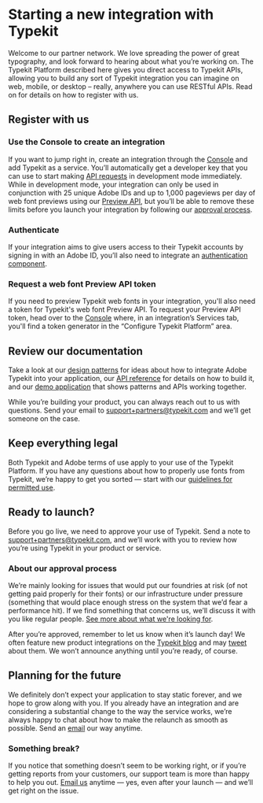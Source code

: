 # Starting a new integration with Typekit

Welcome to our partner network. We love spreading the power of great typography, and look forward to hearing about what you’re working on. The Typekit Platform described here gives you direct access to Typekit APIs, allowing you to build any sort of Typekit integration you can imagine on web, mobile, or desktop – really, anywhere you can use RESTful APIs. Read on for details on how to register with us.

## Register with us
### Use the Console to create an integration
If you want to jump right in, create an integration through the [Console](http://adobe.io/console) and add Typekit as a service. You’ll automatically get a developer key that you can use to start making [API requests](http://docs.typekit.io/) in development mode immediately. While in development mode, your integration can only be used in conjunction with 25 unique Adobe IDs and up to 1,000 pageviews per day of web font previews using our [Preview API](/api-reference/web_font_preview_api.md), but you’ll be able to remove these limits before you launch your integration by following our [approval process](/partnership/approval_process.md).

### Authenticate
If your integration aims to give users access to their Typekit accounts by signing in with an Adobe ID, you’ll also need to integrate an [authentication component](https://www.adobe.io/authentication/auth-methods.html#!adobeio/adobeio-documentation/master/auth/OAuth2.0Endpoints/web-oauth2.0-guide.md).

### Request a web font Preview API token
If you need to preview Typekit web fonts in your integration, you'll also need a token for Typekit's web font Preview API. To request your Preview API token, head over to the [Console](http://adobe.io/console) where, in an integration’s Services tab, you'll find a token generator in the “Configure Typekit Platform” area.

## Review our documentation
Take a look at our [design patterns](patterns.md) for ideas about how to integrate Adobe Typekit into your application, our [API reference](api_reference.md) for details on how to build it, and our [demo application](http://demo.typekit.io/) that shows patterns and APIs working together.

While you’re building your product, you can always reach out to us with questions. Send your email to [support+partners@typekit.com](mailto:support+partners@typekit.com) and we’ll get someone on the case.

## Keep everything legal
Both Typekit and Adobe terms of use apply to your use of the Typekit Platform. If you have any questions about how to properly use fonts from Typekit, we’re happy to get you sorted — start with our [guidelines for permitted use](/partnership/legal.md).

## Ready to launch?
Before you go live, we need to approve your use of Typekit. Send a note to [support+partners@typekit.com](support+partners@typekit.com), and we’ll work with you to review how you’re using Typekit in your product or service.

### About our approval process
We’re mainly looking for issues that would put our foundries at risk (of not getting paid properly for their fonts) or our infrastructure under pressure (something that would place enough stress on the system that we’d fear a performance hit). If we find something that concerns us, we’ll discuss it with you like regular people. [See more about what we're looking for](/partnership/approval_process.md).

After you’re approved, remember to let us know when it’s launch day! We often feature new product integrations on the [Typekit blog](http://blog.typekit.com/) and may [tweet](http://twitter.com/typekit) about them. We won’t announce anything until you’re ready, of course.

## Planning for the future
We definitely don’t expect your application to stay static forever, and we hope to grow along with you. If you already have an integration and are considering a substantial change to the way the service works, we’re always happy to chat about how to make the relaunch as smooth as possible. Send an [email](mailto:support+partners@typekit.com) our way anytime.

### Something break?
If you notice that something doesn’t seem to be working right, or if you’re getting reports from your customers, our support team is more than happy to help you out. [Email us](mailto:support+partners@typekit.com) anytime — yes, even after your launch — and we’ll get right on the issue.
